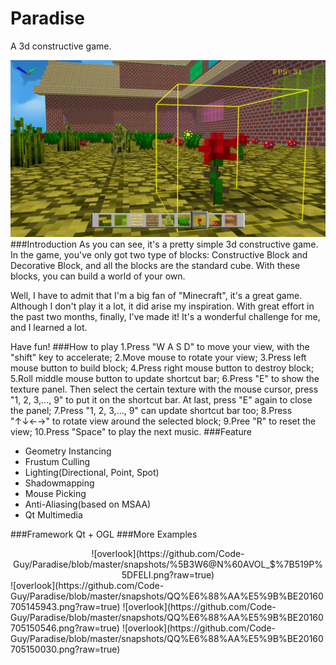 # Paradise
A 3d constructive game.

![main](https://github.com/Code-Guy/Paradise/blob/master/snapshots/QQ%E6%88%AA%E5%9B%BE20160705150149.png?raw=true)
###Introduction
As you can see, it's a pretty simple 3d constructive game. In the game, you've only got two type of blocks: Constructive Block and Decorative Block, and all the blocks are the standard cube. With these blocks, you can build a world of your own.

Well, I have to admit that I'm a big fan of "Minecraft", it's a great game. Although I don't play it a lot, it did arise my inspiration. With great effort in the past two months, finally, I've made it! It's a wonderful challenge for me, and I learned a lot.

Have fun!
###How to play
  1.Press "W A S D" to move your view, with the "shift" key to accelerate;
  2.Move mouse to rotate your view;
  3.Press left mouse button to build block;
  4.Press right mouse button to destroy block;
  5.Roll middle mouse button to update shortcut bar;
  6.Press "E" to show the texture panel. Then select the certain texture with the mouse cursor, press "1, 2, 3,..., 9" to put it on the shortcut bar. At last, press "E" again to close the panel;
  7.Press "1, 2, 3,..., 9" can update shortcut bar too;
  8.Press "↑↓←→" to rotate view around the selected block;
  9.Pree "R" to reset the view;
  10.Press "Space" to play the next music.
###Feature
 - Geometry Instancing
 - Frustum Culling
 - Lighting(Directional, Point, Spot)
 - Shadowmapping
 - Mouse Picking
 - Anti-Aliasing(based on MSAA)
 - Qt Multimedia
 
###Framework
 Qt + OGL
###More Examples
<div align=center>
![overlook](https://github.com/Code-Guy/Paradise/blob/master/snapshots/%5B3W6@N%60AVOL_$%7B519P%5DFELI.png?raw=true)
</div>
![overlook](https://github.com/Code-Guy/Paradise/blob/master/snapshots/QQ%E6%88%AA%E5%9B%BE20160705145943.png?raw=true)
![overlook](https://github.com/Code-Guy/Paradise/blob/master/snapshots/QQ%E6%88%AA%E5%9B%BE20160705150546.png?raw=true)
![overlook](https://github.com/Code-Guy/Paradise/blob/master/snapshots/QQ%E6%88%AA%E5%9B%BE20160705150030.png?raw=true)
